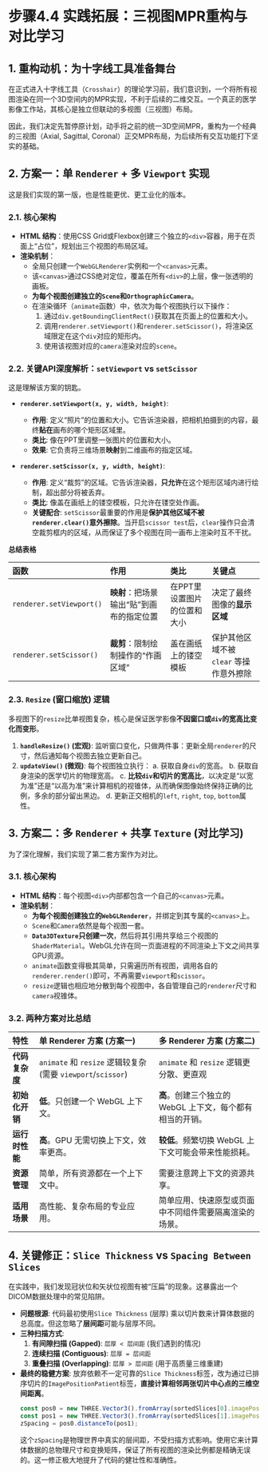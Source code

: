 # 步骤4.4 实践拓展：三视图MPR重构与对比学习

## 1. 重构动机：为十字线工具准备舞台

在正式进入十字线工具（`Crosshair`）的理论学习前，我们意识到，一个将所有视图渲染在同一个3D空间内的MPR实现，不利于后续的二维交互。一个真正的医学影像工作站，其核心是独立但联动的多视图（三视图）布局。

因此，我们决定先暂停原计划，动手将之前的统一3D空间MPR，重构为一个经典的三视图（Axial, Sagittal, Coronal）正交MPR布局，为后续所有交互功能打下坚实的基础。

## 2. 方案一：单 `Renderer` + 多 `Viewport` 实现

这是我们实现的第一版，也是性能更优、更工业化的版本。

### 2.1. 核心架构

- **HTML 结构**：使用CSS Grid或Flexbox创建三个独立的`<div>`容器，用于在页面上“占位”，规划出三个视图的布局区域。
- **渲染机制**：
  - 全局只创建一个`WebGLRenderer`实例和一个`<canvas>`元素。
  - 该`<canvas>`通过CSS绝对定位，覆盖在所有`<div>`的上层，像一张透明的画板。
  - **为每个视图创建独立的`Scene`和`OrthographicCamera`**。
  - 在渲染循环（`animate`函数）中，依次为每个视图执行以下操作：
    1.  通过`div.getBoundingClientRect()`获取其在页面上的位置和大小。
    2.  调用`renderer.setViewport()`和`renderer.setScissor()`，将渲染区域限定在这个`div`对应的矩形内。
    3.  使用该视图对应的`camera`渲染对应的`scene`。

### 2.2. 关键API深度解析：`setViewport` vs `setScissor`

这是理解该方案的钥匙。

- **`renderer.setViewport(x, y, width, height)`**:

  - **作用**: 定义“照片”的位置和大小。它告诉渲染器，把相机拍摄到的内容，最终**贴在**画布的哪个矩形区域里。
  - **类比**: 像在PPT里调整一张图片的位置和大小。
  - **效果**: 它负责将三维场景**映射**到二维画布的指定区域。

- **`renderer.setScissor(x, y, width, height)`**:
  - **作用**: 定义“裁剪”的区域。它告诉渲染器，**只允许**在这个矩形区域内进行绘制，超出部分将被丢弃。
  - **类比**: 像盖在画纸上的镂空模板，只允许在镂空处作画。
  - **关键配合**: `setScissor`最重要的作用是**保护其他区域不被`renderer.clear()`意外擦除**。当开启`scissor test`后，`clear`操作只会清空裁剪框内的区域，从而保证了多个视图在同一画布上渲染时互不干扰。

**总结表格**

| 函数                     | 作用                                     | 类比                        | 关键点                                  |
| :----------------------- | :--------------------------------------- | :-------------------------- | :-------------------------------------- |
| `renderer.setViewport()` | **映射**：把场景输出“贴”到画布的指定位置 | 在PPT里设置图片的位置和大小 | 决定了最终图像的**显示区域**            |
| `renderer.setScissor()`  | **裁剪**：限制绘制操作的“作画区域”       | 盖在画纸上的镂空模板        | 保护其他区域不被 `clear` 等操作意外擦除 |

### 2.3. `Resize` (窗口缩放) 逻辑

多视图下的`resize`比单视图复杂，核心是保证医学影像**不因窗口或`div`的宽高比变化而变形**。

1.  **`handleResize()` (宏观)**: 监听窗口变化，只做两件事：更新全局`renderer`的尺寸，然后通知每个视图去独立更新自己。
2.  **`updateView()` (微观)**: 每个视图独立执行：
    a. 获取自身`div`的宽高。
    b. 获取自身渲染的医学切片的物理宽高。
    c. **比较`div`和切片的宽高比**，以决定是“以宽为准”还是“以高为准”来计算相机的视锥体，从而确保图像始终保持正确的比例，多余的部分留出黑边。
    d. 更新正交相机的`left`, `right`, `top`, `bottom`属性。

## 3. 方案二：多 `Renderer` + 共享 `Texture` (对比学习)

为了深化理解，我们实现了第二套方案作为对比。

### 3.1. 核心架构

- **HTML 结构**：每个视图`<div>`内部都包含一个自己的`<canvas>`元素。
- **渲染机制**：
  - **为每个视图创建独立的`WebGLRenderer`**，并绑定到其专属的`<canvas>`上。
  - `Scene`和`Camera`依然是每个视图一套。
  - **`Data3DTexture`只创建一次**，然后将其引用共享给三个视图的`ShaderMaterial`。WebGL允许在同一页面进程的不同渲染上下文之间共享GPU资源。
  - `animate`函数变得极其简单，只需遍历所有视图，调用各自的`renderer.render()`即可，不再需要`viewport`和`scissor`。
  - `resize`逻辑也相应地分散到每个视图中，各自管理自己的`renderer`尺寸和`camera`视锥体。

### 3.2. 两种方案对比总结

| 特性           | 单 Renderer 方案 (方案一)                                    | 多 Renderer 方案 (方案二)                                 |
| :------------- | :----------------------------------------------------------- | :-------------------------------------------------------- |
| **代码复杂度** | `animate` 和 `resize` 逻辑较复杂 (需要 `viewport`/`scissor`) | `animate` 和 `resize` 逻辑更分散、更直观                  |
| **初始化开销** | **低**。只创建一个 WebGL 上下文。                            | **高**。创建三个独立的 WebGL 上下文，每个都有相当的开销。 |
| **运行时性能** | **高**。GPU 无需切换上下文，效率更高。                       | **较低**。频繁切换 WebGL 上下文可能会带来性能损耗。       |
| **资源管理**   | 简单，所有资源都在一个上下文中。                             | 需要注意跨上下文的资源共享。                              |
| **适用场景**   | 高性能、复杂布局的专业应用。                                 | 简单应用、快速原型或页面中不同组件需要隔离渲染的场景。    |

## 4. 关键修正：`Slice Thickness` vs `Spacing Between Slices`

在实践中，我们发现冠状位和矢状位视图有被“压扁”的现象。这暴露出一个DICOM数据处理中的常见陷阱。

- **问题根源**: 代码最初使用`Slice Thickness` (层厚) 乘以切片数来计算体数据的总高度。但这忽略了**层间距**可能与层厚不同。
- **三种扫描方式**:
  1.  **有间隙扫描 (Gapped)**: `层厚 < 层间距` (我们遇到的情况)
  2.  **连续扫描 (Contiguous)**: `层厚 = 层间距`
  3.  **重叠扫描 (Overlapping)**: `层厚 > 层间距` (用于高质量三维重建)
- **最终的稳健方案**: 放弃依赖不一定可靠的`Slice Thickness`标签，改为通过已排序切片的`ImagePositionPatient`标签，**直接计算相邻两张切片中心点的三维空间距离**。
  ```typescript
  const pos0 = new THREE.Vector3().fromArray(sortedSlices[0].imagePosition);
  const pos1 = new THREE.Vector3().fromArray(sortedSlices[1].imagePosition);
  zSpacing = pos0.distanceTo(pos1);
  ```
  这个`zSpacing`是物理世界中真实的层间距，不受扫描方式影响。使用它来计算体数据的总物理尺寸和变换矩阵，保证了所有视图的渲染比例都是精确无误的。这一修正极大地提升了代码的健壮性和准确性。

<!-- 层厚	层间距	10层图像	Z轴总长度计算
情况1	1mm	1mm	10层	(10 - 1) * 1mm + 1mm = 10mm
情况2	1mm	2mm	10层	(10 - 1) * 2mm + 1mm = 19mm
情况3	1mm	0.5mm	10层	(10 - 1) * 0.5mm + 1mm = 5.5mm -->
<!--
1. 关于是否有必要修正代码？
我的建议是：没有必要修正，当前的代码实现是更符合三维可视化实践的。
这似乎有点反直觉，我来解释一下为什么“近似”反而是“更好”的：
我们所有三维渲染的基础，是那个 Data3DTexture。这个纹理在概念上是一个 完全规整、均匀的立体网格，就像一个魔方。在这个模型里，每一个小方块（体素）在Z轴方向的尺寸都必须是 相同 的。
这个“Z轴尺寸”，就是我们用 distanceTo 计算出来的 层间距 (accurateZSpacing)。
我们所做的，就是告诉GPU：“嘿，我有一个三维体数据，它每个体素的物理尺寸是 pixelSpacing[0] x pixelSpacing[1] x accurateZSpacing 毫米。”
voxelToPatientMatrix 这个矩阵的核心作用，就是把这个 (i, j, k) 的体素索引，根据上述的物理尺寸，正确地映射到真实世界（病人坐标系）中去。
如果我们强行使用 (n-1) * spacing + thickness 这个公式，会发生什么？
这个公式计算的是整个数据体从第一片图像的“顶/头端”到最后一片图像的“底/脚端”的总长度。它承认了“间隙”和“厚度”是两个概念。但这恰恰破坏了我们“均匀网格”这个根本模型。我们的三维纹理采样、我们的矩阵变换，都是基于“网格是均匀的”这个大前提。
所以，结论是：
为了进行三维渲染和MPR，我们必须把真实世界中可能不均匀的扫描（比如层间距和层厚不同）抽象成一个均匀的体素网格。在这个抽象过程中，使用“层间距”作为这个网格在Z轴的统一间距，是最合理、最能还原空间位置关系的做法。
因此，physicalSize.z = zSpacing * dimensions.depth 这个计算，虽然在“总长度”上是近似，但在定义“渲染模型”上是正确的。 -->
